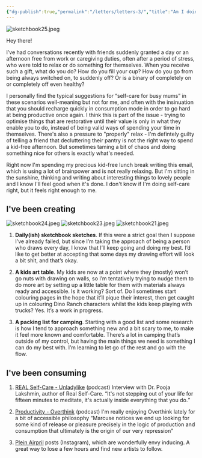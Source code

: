 ```yaml
---
{"dg-publish":true,"permalink":"/letters/letters-3/","title":"Am I doing self-care right?","tags":["letters"],"created":"2023-09-21T21:55:26.423+08:00","updated":"2023-11-01T15:12:43.848+08:00"}
---
```


![sketchbook25.jpeg](/img/user/assets/sketchbook25.jpeg)

Hey there!

I’ve had conversations recently with friends suddenly granted a day or an afternoon free from work or caregiving duties, often after a period of stress, who were told to relax or do something for themselves. When you receive such a gift, what do you do? How do you fill your cup? How do you go from being always switched on, to suddenly off? Or is a binary of completely on or completely off even healthy?

I personally find the typical suggestions for “self-care for busy mums” in these scenarios well-meaning but not for me, and often with the insinuation that you should recharge quickly in consumption mode in order to go hard at being productive once again. I think this is part of the issue - trying to optimise things that are restorative until their value is only in what they enable you to do, instead of being valid ways of spending your time in themselves. There's also a pressure to "properly" relax - I'm defintely guilty of telling a friend that decluttering their pantry is not the right way to spend a kid-free afternoon. But sometimes taming a bit of chaos and doing something nice for others is exactly what's needed. 

Right now I'm spending my precious kid-free lunch break writing this email, which is using a lot of brainpower and is not really relaxing. But I'm sitting in the sunshine, thinking and writing about interesting things to lovely people and I know I'll feel good when it's done. I don't know if I'm doing self-care right, but it feels right enough to me.

## I've been creating
![sketchbook24.jpeg](/img/user/assets/sketchbook24.jpeg)
![sketchbook23.jpeg](/img/user/assets/sketchbook23.jpeg)
![sketchbook21.jpeg](/img/user/assets/sketchbook21.jpeg)

1. <strong>Daily(ish) sketchbook sketches</strong>. If this were a strict goal then I suppose I’ve already failed, but since I’m taking the approach of being a person who draws every day, I know that I’ll keep going and doing my best. I’d like to get better at accepting that some days my drawing effort will look a bit shit, and that’s okay.

2. <strong>A kids art table</strong>. My kids are now at a point where they (mostly) won’t go nuts with drawing on walls, so I’m tentatively trying to nudge them to do more art by setting up a little table for them with materials always ready and accessible. Is it working? Sort of. Do I sometimes start colouring pages in the hope that it’ll pique their interest, then get caught up in colouring Dino Ranch characters whilst the kids keep playing with trucks? Yes. It’s a work in progress.

3. <strong>A packing list for camping</strong>. Starting with a good list and some research is how I tend to approach something new and a bit scary to me, to make it feel more known and comfortable. There’s a lot in camping that’s outside of my control, but having the main things we need is something I can do my best with. I’m learning to let go of the rest and go with the flow.

## I've been consuming
1. [REAL Self-Care - Unladylike](https://open.spotify.com/episode/0pQCj48P6AOYCcWDcXQ8X8?si=sQkN1U8zSPG8DUUBT1gddA&t=796&dd=1&nd=1) (podcast) Interview with Dr. Pooja Lakshmin, author of Real Self-Care. <q>It's not stepping out of your life for fifteen minutes to meditate, it's actually inside everything that you do.</q>

2. [Productivity - Overthink](https://open.spotify.com/episode/1St1Qfl3DGZmNDBlCSoHMN?si=t27kzem4QKGC9Ln6FoORWg&t=1922&dd=1&nd=1) (podcast) I'm really enjoying Overthink lately for a bit of accessible philosophy <q>Marcuse notices we end up looking for some kind of release or pleasure precisely in the logic of production and consumption that ultimately is the origin of our very repression</q>

3. [Plein Airpril](https://www.instagram.com/explore/tags/pleinairpril/) posts (Instagram), which are wonderfully envy inducing. A great way to lose a few hours and find new artists to follow.
